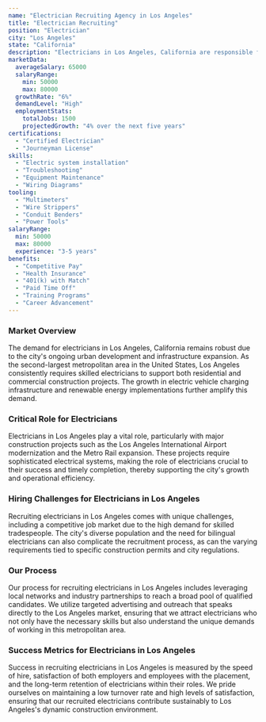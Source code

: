 ```yaml
---
name: "Electrician Recruiting Agency in Los Angeles"
title: "Electrician Recruiting"
position: "Electrician"
city: "Los Angeles"
state: "California"
description: "Electricians in Los Angeles, California are responsible for installing, maintaining, and repairing electrical systems."
marketData:
  averageSalary: 65000
  salaryRange:
    min: 50000
    max: 80000
  growthRate: "6%"
  demandLevel: "High"
  employmentStats:
    totalJobs: 1500
    projectedGrowth: "4% over the next five years"
certifications:
  - "Certified Electrician"
  - "Journeyman License"
skills:
  - "Electric system installation"
  - "Troubleshooting"
  - "Equipment Maintenance"
  - "Wiring Diagrams"
tooling:
  - "Multimeters"
  - "Wire Strippers"
  - "Conduit Benders"
  - "Power Tools"
salaryRange:
  min: 50000
  max: 80000
  experience: "3-5 years"
benefits:
  - "Competitive Pay"
  - "Health Insurance"
  - "401(k) with Match"
  - "Paid Time Off"
  - "Training Programs"
  - "Career Advancement"
---
```


### Market Overview
The demand for electricians in Los Angeles, California remains robust due to the city's ongoing urban development and infrastructure expansion. As the second-largest metropolitan area in the United States, Los Angeles consistently requires skilled electricians to support both residential and commercial construction projects. The growth in electric vehicle charging infrastructure and renewable energy implementations further amplify this demand.

### Critical Role for Electricians
Electricians in Los Angeles play a vital role, particularly with major construction projects such as the Los Angeles International Airport modernization and the Metro Rail expansion. These projects require sophisticated electrical systems, making the role of electricians crucial to their success and timely completion, thereby supporting the city's growth and operational efficiency.

### Hiring Challenges for Electricians in Los Angeles
Recruiting electricians in Los Angeles comes with unique challenges, including a competitive job market due to the high demand for skilled tradespeople. The city's diverse population and the need for bilingual electricians can also complicate the recruitment process, as can the varying requirements tied to specific construction permits and city regulations.

### Our Process
Our process for recruiting electricians in Los Angeles includes leveraging local networks and industry partnerships to reach a broad pool of qualified candidates. We utilize targeted advertising and outreach that speaks directly to the Los Angeles market, ensuring that we attract electricians who not only have the necessary skills but also understand the unique demands of working in this metropolitan area.

### Success Metrics for Electricians in Los Angeles
Success in recruiting electricians in Los Angeles is measured by the speed of hire, satisfaction of both employers and employees with the placement, and the long-term retention of electricians within their roles. We pride ourselves on maintaining a low turnover rate and high levels of satisfaction, ensuring that our recruited electricians contribute sustainably to Los Angeles's dynamic construction environment.